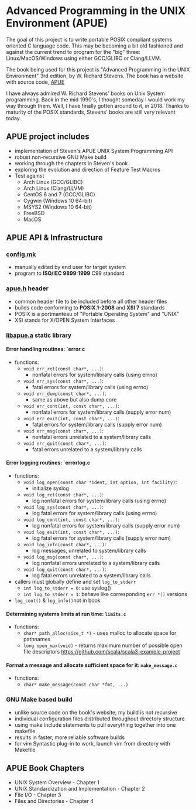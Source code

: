# Advanced Programming in the UNIX Environment (APUE)

The goal of this project is to write portable POSIX compliant
systems oriented C language code.  This may be becoming
a bit old fashioned and against the current trend to program
for the "big" three: Linux/MacOS/Windows using either GCC/GLIBC
or Clang/LLVM.

The book being used for this project is
"Advanced Programming in the UNIX Environment" 3rd edition,
by W. Richard Stevens.  The book has a website with source code,
[APUE](http://apuebook.com/)

I have always admired W. Richard Stevens' books on Unix System
programming.  Back in the mid 1990's, I thought someday I would
work my way through them.  Well, I have finally gotten around to
it, in 2018.  Thanks to maturity of the POSIX standards, Stevens'
books are still very relevant today.

## APUE project includes

* implementation of Steven's APUE UNIX System Programming API
* robust non-recursive GNU Make build
* working through the chapters in Steven's book
* exploring the evolution and direction of Feature Test Macros
* Test against
  * Arch Linux (GCC/GLIBC)
  * Arch Linux (Clang/LLVM)
  * CentOS 6 and 7 (GCC/GLIBC)
  * Cygwin (Windows 10 64-bit)
  * MSYS2 (Windows 10 64-bit)
  * FreeBSD
  * MacOS

## APUE API & Infrastructure

### [config.mk](config.mk)

* manually edited by end user for target system
* program to __ISO/IEC 9899:1999__ C99 standard

### [apue.h](src/apue/apue.h) header

* common header file to be included before all other header files
* builds code conforming to __POSIX.1-2008__ and __XSI 7__ standards
* POSIX is a portmanteau of "Portable Operating System" and "UNIX"
* XSI stands for X/OPEN System Interfaces

### [libapue.a](src/apue) static library

#### Error handling routines: `error.c

* functions:
  * `void err_ret(const char*, ...)`:
    * nonfatal errors for system/library calls (using errno)
  * `void err_sys(const char*, ...)`:
    * fatal errors for system/library calls (using errno)
  * `void err_dump(const char*, ...)`:
    * same as above but also dump core
  * `void err_cont(int, const char*, ...)`:
    * nonfatal errors for system/library calls (supply error num)
  * `void err_exit(int, const char*, ...)`:
    * fatal errors for system/library calls (supply error num)
  * `void err_msg(const char*, ...)`:
    * nonfatal errors unrelated to a system/library calls
  * `void err_quit(const char*, ...)`:
    * fatal errors unrelated to a system/library calls

#### Error logging routines: `errorlog.c

* functions:
  * `void log_open(const char *ident, int option, int facility)`:
    * initialize syslog
  * `void log_ret(const char*, ...)`:
    * log nonfatal errors for system/library calls (using errno)
  * `void log_sys(const char*, ...)`:
    * log fatal errors for system/library calls (using errno)
  * `void log_cont(int, const char*, ...)`:
    * log nonfatal errors for system/library calls (supply error num)
  * `void log_exit(int, const char*, ...)`:
    * log fatal errors for system/library calls (supply error num)
  * `void log_info(const char*, ...)`:
    * log messages, unrelated to system/library calls
  * `void log_msg(const char*, ...)`:
    * log nonfatal errors unrelated to a system/library calls
  * `void log_quit(const char*, ...)`:
    * log fatal errors unrelated to a system/library calls
* callers must globally define and set `log_to_stderr`
  * `int log_to_stderr = 0`: use syslog()
  * `int log_to_stderr = 1`: behave like corresponding `err_*()` versions
* `log_cont()` & `log_info()`not in book

#### Determining systems limits at run time: `limits.c`

* functions:
  * `char* path_alloc(size_t *)` - uses malloc to allocate space for pathnames
  * `long open_max(void)` - returns maximum number of possible open file descriptors
https://github.com/scala/scala3-example-project
#### Format a message and allocate sufficient space for it: `make_message.c`

* functions:
  * `char* make_message(const char *fmt, ...)`

### GNU Make based build

* unlike source code on the book's website, my build is not recursive
* individual configuration files distributed throughout directory structure
* using make include statements to pull everything together into one makefile
* results in faster, more reliable software builds
* for vim Syntastic plug-in to work, launch vim from directory with Makefile

## APUE Book Chapters

* UNIX System Overview - Chapter 1
* UNIX Standardization and Implementation - Chapter 2
* File I/O - Chapter 3
* Files and Directories - Chapter 4
